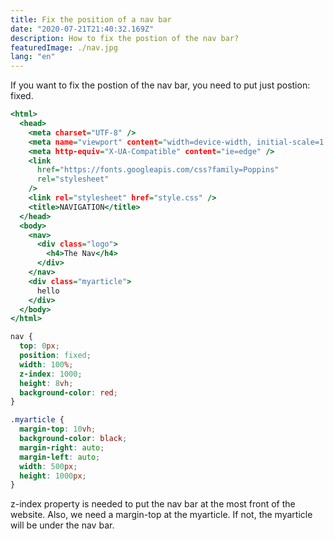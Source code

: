 ```yaml
---
title: Fix the position of a nav bar
date: "2020-07-21T21:40:32.169Z"
description: How to fix the postion of the nav bar?
featuredImage: ./nav.jpg
lang: "en"
---
```


If you want to fix the postion of the nav bar, you need to put just postion: fixed.

```html:title=index.html
<html>
  <head>
    <meta charset="UTF-8" />
    <meta name="viewport" content="width=device-width, initial-scale=1.0" />
    <meta http-equiv="X-UA-Compatible" content="ie=edge" />
    <link
      href="https://fonts.googleapis.com/css?family=Poppins"
      rel="stylesheet"
    />
    <link rel="stylesheet" href="style.css" />
    <title>NAVIGATION</title>
  </head>
  <body>
    <nav>
      <div class="logo">
        <h4>The Nav</h4>
      </div>
    </nav>
    <div class="myarticle">
      hello
    </div>
  </body>
</html>
```

```css:title=style.css
nav {
  top: 0px;
  position: fixed;
  width: 100%;
  z-index: 1000;
  height: 8vh;
  background-color: red;
}

.myarticle {
  margin-top: 10vh;
  background-color: black;
  margin-right: auto;
  margin-left: auto;
  width: 500px;
  height: 1000px;
}
```

z-index property is needed to put the nav bar at the most front of the website.
Also, we need a margin-top at the myarticle. If not, the myarticle will be under the nav bar.
